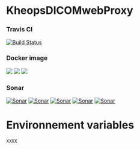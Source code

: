 # KheopsDICOMwebProxy

### Travis CI
[![Build Status](https://travis-ci.org/OsiriX-Foundation/KheopsDICOMwebProxy.svg?branch=master)](https://travis-ci.org/OsiriX-Foundation/KheopsDICOMwebProxy)
### Docker image
[![](https://images.microbadger.com/badges/version/osirixfoundation/kheops-dicomweb-proxy:master.svg)](https://microbadger.com/images/osirixfoundation/kheops-dicomweb-proxy:master "Get your own version badge on microbadger.com")
[![](https://images.microbadger.com/badges/image/osirixfoundation/kheops-dicomweb-proxy:master.svg)](https://microbadger.com/images/osirixfoundation/kheops-dicomweb-proxy:master "Get your own image badge on microbadger.com")
[![](https://images.microbadger.com/badges/commit/osirixfoundation/kheops-dicomweb-proxy:master.svg)](https://microbadger.com/images/osirixfoundation/kheops-dicomweb-proxy:master "Get your own commit badge on microbadger.com")

### Sonar
[![Sonar](https://sonarcloud.io/api/project_badges/measure?project=KheopsDICOMwebProxy&metric=ncloc)](https://sonarcloud.io/dashboard?id=KheopsProxy)
[![Sonar](https://sonarcloud.io/api/project_badges/measure?project=KheopsDICOMwebProxy&metric=reliability_rating)](https://sonarcloud.io/dashboard?id=KheopsDICOMwebProxy)
[![Sonar](https://sonarcloud.io/api/project_badges/measure?project=KheopsDICOMwebProxy&metric=sqale_rating)](https://sonarcloud.io/dashboard?id=KheopsDICOMwebProxy)
[![Sonar](https://sonarcloud.io/api/project_badges/measure?project=KheopsDICOMwebProxy&metric=security_rating)](https://sonarcloud.io/dashboard?id=KheopsDICOMwebProxy)
[![Sonar](https://sonarcloud.io/api/project_badges/measure?project=KheopsDICOMwebProxy&metric=alert_status)](https://sonarcloud.io/dashboard?id=KheopsDICOMwebProxy)

# Environnement variables

`XXXX`

